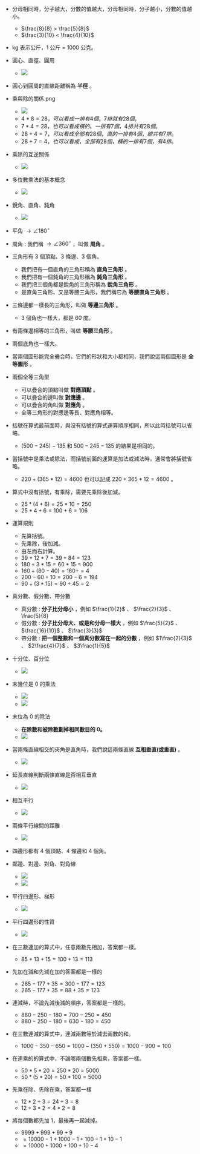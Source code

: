 - 分母相同時，分子越大，分數的值越大，分母相同時，分子越小，分數的值越小。
  - $\frac{8}{8} > \frac{5}{8}$
  - $\frac{3}{10} < \frac{4}{10}$

- kg 表示公斤，1 公斤 = 1000 公克。

- 圓心、直徑、圓周
  - <img src="https://github.com/aquariusCCA/mathematics/blob/main/%E5%89%8D%E7%BD%AE%E7%9F%A5%E8%AD%98/images/%E5%9C%93%E5%BF%83%E3%80%81%E7%9B%B4%E5%BE%91%E3%80%81%E5%9C%93%E5%91%A8.png?raw=true" style="max-width: 300px; max-height: 200px">

- 圓心到圓周的直線距離稱為 **半徑** 。

- 乘與除的關係.png
  - <img src="https://github.com/aquariusCCA/mathematics/blob/main/%E5%89%8D%E7%BD%AE%E7%9F%A5%E8%AD%98/images/%E4%B9%98%E8%88%87%E9%99%A4%E7%9A%84%E9%97%9C%E4%BF%82.png?raw=true" style="max-width: 300px; max-height: 200px">
  - $4 * 8 = 28，可以看成一排有 4 個，7 排就有 28 個。$
  - $7 * 4 = 28，也可以看成橫的，一排有 7 個，4 排共有 28 個。$
  - $28 \div 4 = 7，可以看成全部有 28 個，直的一排有 4 個，總共有 7 排。$
  - $28 \div 7 = 4，也可以看成，全部有 28 個，橫的一排有 7 個，有 4 排。$
  
- 乘除的互逆關係 
  - <img src="https://github.com/aquariusCCA/mathematics/blob/main/%E5%89%8D%E7%BD%AE%E7%9F%A5%E8%AD%98/images/%E4%B9%98%E9%99%A4%E7%9A%84%E4%BA%92%E9%80%86%E9%97%9C%E4%BF%82.png?raw=true" style="max-width: 300px; max-height: 200px">

- 多位數乘法的基本概念
  - <img src="https://github.com/aquariusCCA/mathematics/blob/main/%E5%89%8D%E7%BD%AE%E7%9F%A5%E8%AD%98/images/%E5%A4%9A%E4%BD%8D%E6%95%B8%E4%B9%98%E6%B3%95%E7%9A%84%E5%9F%BA%E6%9C%AC%E6%A6%82%E5%BF%B5.png?raw=true" style="max-width: 300px; max-height: 200px">

- 銳角、直角、鈍角
  - <img src="https://github.com/aquariusCCA/mathematics/blob/main/%E5%89%8D%E7%BD%AE%E7%9F%A5%E8%AD%98/images/%E9%8A%B3%E8%A7%92%E3%80%81%E7%9B%B4%E8%A7%92%E3%80%81%E9%88%8D%E8%A7%92.png?raw=true" style="max-width: 300px; max-height: 200px">

- 平角 $\to \angle 180^\circ$

- 周角 : 我們稱 $\to \angle 360^\circ$ ，叫做 **周角** 。

- 三角形有 3 個頂點、3 條邊、3 個角。
  - 我們把有一個直角的三角形稱為 **直角三角形** 。
  - 我們把有一個鈍角的三角形稱為 **鈍角三角形** 。
  - 我們把三個角都是銳角的三角形稱為 **銳角三角形** 。
  - 是直角三角形、又是等腰三角形，我們稱它為 **等腰直角三角形** 。

- 三條邊都一樣長的三角形，叫做 **等邊三角形** 。
  - 3 個角也一樣大，都是 60 度。

- 有兩條邊相等的三角形，叫做 **等腰三角形** 。
 - 兩個底角也一樣大。
 
- 當兩個圖形能完全疊合時，它們的形狀和大小都相同，我們說這兩個圖形是 **全等圖形** 。

- 兩個全等三角型
  - 可以疊合的頂點叫做 **對應頂點** 。
  - 可以疊合的邊叫做 **對應邊** 。
  - 可以疊合的角叫做 **對應角** 。
  - 全等三角形的對應邊等長、對應角相等。

- 括號在算式最前面時，與沒有括號的算式運算順序相同，所以此時括號可以省略。
  - $(500 - 245) - 135$ 和 $500 - 245 - 135$ 的結果是相同的。

- 當括號中是乘法或除法，而括號前面的運算是加法或減法時，通常會將括號省略。
  - $220 + (365*12) = 4600$ 也可以記成 $220 + 365*12 = 4600$ 。  

- 算式中沒有括號，有乘除，需要先乘除後加減。
  - $25 * (4+6) = 25 * 10 = 250$
  - $25 * 4 + 6 = 100 + 6 = 106$

- 運算規則
  - 先算括號。
  - 先乘除，後加減。
  - 由左而右計算。
  - $39+12*7=39+84=123$
  - $180 \div 3 * 15 = 60 * 15 = 900$
  - $160 \div (80-40) = 160 \div = 4$
  - $200 - 60 \div 10 = 200 - 6 = 194$
  - $90 \div (3*15) = 90 \div 45 = 2$

- 真分數、假分數、帶分數
  - 真分數 : **分子比分母小** ，例如 $\frac{1}{2}$ 、 $\frac{2}{3}$ 、 \frac{5}{8}
  - 假分數 : **分子比分母大、或是和分母一樣大** ，例如 $\frac{5}{2}$ 、 $\frac{16}{10}$ 、 $\frac{3}{3}$
  - 帶分數 : **把一個整數和一個真分數寫在一起的分數** ，例如 $1\frac{2}{3}$ 、 $2\frac{4}{7}$ 、 $3\frac{1}{5}$

- 十分位、百分位
  - <img src="https://github.com/aquariusCCA/mathematics/blob/main/%E5%89%8D%E7%BD%AE%E7%9F%A5%E8%AD%98/images/%E5%8D%81%E5%88%86%E4%BD%8D%E3%80%81%E7%99%BE%E5%88%86%E4%BD%8D.png?raw=true" style="max-width: 300px; max-height: 200px">

- 末幾位是 0 的乘法
  - <img src="https://github.com/aquariusCCA/mathematics/blob/main/%E5%89%8D%E7%BD%AE%E7%9F%A5%E8%AD%98/images/%E6%9C%AB%E5%B9%BE%E4%BD%8D%E6%98%AF%200%20%E7%9A%84%E4%B9%98%E6%B3%95%E5%9C%961.png?raw=true" style="max-width: 300px; max-height: 200px">
  - <img src="https://github.com/aquariusCCA/mathematics/blob/main/%E5%89%8D%E7%BD%AE%E7%9F%A5%E8%AD%98/images/%E6%9C%AB%E5%B9%BE%E4%BD%8D%E6%98%AF%200%20%E7%9A%84%E4%B9%98%E6%B3%95%E5%9C%962.png?raw=true" style="max-width: 300px; max-height: 200px">

- 末位為 0 的除法
  - **在除數和被除數劃掉相同數目的 0。**   
  - <img src="https://github.com/aquariusCCA/mathematics/blob/main/%E5%89%8D%E7%BD%AE%E7%9F%A5%E8%AD%98/images/%E6%9C%AB%E4%BD%8D%E7%82%BA%200%20%E7%9A%84%E9%99%A4%E6%B3%95.png?raw=true" style="max-width: 300px; max-height: 200px">

- 當兩條直線相交的夾角是直角時，我們說這兩條直線 **互相垂直(或垂直)** 。 
  - <img src="https://github.com/aquariusCCA/mathematics/blob/main/%E5%89%8D%E7%BD%AE%E7%9F%A5%E8%AD%98/images/%E7%95%B6%E5%85%A9%E6%A2%9D%E7%9B%B4%E7%B7%9A%E7%9B%B8%E4%BA%A4%E7%9A%84%E5%A4%BE%E8%A7%92%E6%98%AF%E7%9B%B4%E8%A7%92%E6%99%82%EF%BC%8C%E6%88%91%E5%80%91%E8%AA%AA%E9%80%99%E5%85%A9%E6%A2%9D%E7%9B%B4%E7%B7%9A%E4%BA%92%E7%9B%B8%E5%9E%82%E7%9B%B4.png?raw=true" style="max-width: 300px; max-height: 200px">

- 延長直線判斷兩條直線是否相互垂直 
  - <img src="https://github.com/aquariusCCA/mathematics/blob/main/%E5%89%8D%E7%BD%AE%E7%9F%A5%E8%AD%98/images/%E5%BB%B6%E9%95%B7%E7%9B%B4%E7%B7%9A%E5%88%A4%E6%96%B7%E5%85%A9%E6%A2%9D%E7%9B%B4%E7%B7%9A%E6%98%AF%E5%90%A6%E7%9B%B8%E4%BA%92%E5%9E%82%E7%9B%B4.png?raw=true" style="max-width: 300px; max-height: 200px">  

- 相互平行
  - <img src="https://github.com/aquariusCCA/mathematics/blob/main/%E5%89%8D%E7%BD%AE%E7%9F%A5%E8%AD%98/images/%E7%9B%B8%E4%BA%92%E5%B9%B3%E8%A1%8C.png?raw=true" style="max-width: 300px; max-height: 200px">  
  
- 兩條平行線間的距離
  - <img src="https://github.com/aquariusCCA/mathematics/blob/main/%E5%89%8D%E7%BD%AE%E7%9F%A5%E8%AD%98/images/%E5%85%A9%E6%A2%9D%E5%B9%B3%E8%A1%8C%E7%B7%9A%E9%96%93%E7%9A%84%E8%B7%9D%E9%9B%A2.png?raw=true" style="max-width: 300px; max-height: 200px">  

- 四邊形都有 4 個頂點、4 條邊和 4 個角。

- 鄰邊、對邊、對角、對角線
  - <img src="https://github.com/aquariusCCA/mathematics/blob/main/%E5%89%8D%E7%BD%AE%E7%9F%A5%E8%AD%98/images/%E9%84%B0%E9%82%8A%E3%80%81%E5%B0%8D%E9%82%8A.png?raw=true" style="max-width: 300px; max-height: 200px">  
  - <img src="https://github.com/aquariusCCA/mathematics/blob/main/%E5%89%8D%E7%BD%AE%E7%9F%A5%E8%AD%98/images/%E5%B0%8D%E8%A7%92%E3%80%81%E5%B0%8D%E8%A7%92%E7%B7%9A.png?raw=true" style="max-width: 300px; max-height: 200px">  

- 平行四邊形、梯形
  - <img src="https://github.com/aquariusCCA/mathematics/blob/main/%E5%89%8D%E7%BD%AE%E7%9F%A5%E8%AD%98/images/%E5%B9%B3%E8%A1%8C%E5%9B%9B%E9%82%8A%E5%BD%A2%E3%80%81%E6%A2%AF%E5%BD%A2.png?raw=true" style="max-width: 300px; max-height: 200px">  

- 平行四邊形的性質
  - <img src="https://github.com/aquariusCCA/mathematics/blob/main/%E5%89%8D%E7%BD%AE%E7%9F%A5%E8%AD%98/images/%E5%B9%B3%E8%A1%8C%E5%9B%9B%E9%82%8A%E5%BD%A2%E7%9A%84%E6%80%A7%E8%B3%AA.png?raw=true" style="max-width: 300px; max-height: 200px"> 

- 在三數連加的算式中，任意兩數先相加，答案都一樣。
  - $85 + 13 + 15 = 100 + 13 = 113$ 

- 先加在減和先減在加的答案都是一樣的
  - $265-177+35=300-177=123$
  - $265-177+35=88+35=123$

- 連減時，不論先減後減的順序，答案都是一樣的。
  - $880-250-180=700-250=450$
  - $880-250-180=630-180=450$

- 在三數連減的算式中，連減兩數等於減去兩數的和。
  - $1000-350-650=1000-(350+550)=1000-900=100$

- 在連乘的的算式中，不論哪兩個數先相乘，答案都一樣。
  - $50 * 5 * 20 = 250 * 20 = 5000$
  - $50 * (5 * 20) = 50 * 100 = 5000$

- 先乘在除、先除在乘，答案都一樣
  - $12 * 2 \div 3 = 24 \div 3 = 8$
  - $12 \div 3 * 2 = 4 * 2 = 8$

- 將每個數都先加 1，最後再一起減掉。
  - $9999 + 999 + 99 + 9$
  - $= 10000 - 1 + 1000 - 1 + 100 - 1 + 10 - 1$
  - $= 10000 + 1000 + 100 + 10 -4$ 

